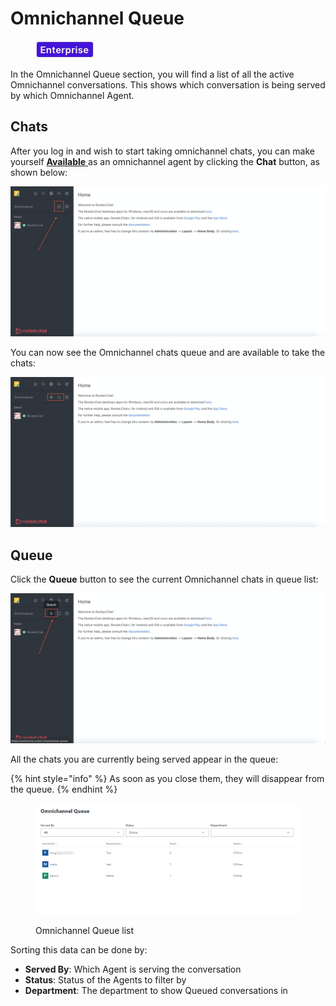 # Omnichannel Queue

<figure><img src="../../.gitbook/assets/2021-06-10_22-31-38 (3) (3) (3) (3) (3) (3) (3) (3) (3) (2) (3) (1) (1) (1) (1) (1) (22).jpg" alt=""><figcaption></figcaption></figure>

In the Omnichannel Queue section, you will find a list of all the active Omnichannel conversations. This shows which conversation is being served by which Omnichannel Agent.

## Chats

After you log in and wish to start taking omnichannel chats, you can make yourself [**Available** ](./#omnichannel-agent-availability)as an omnichannel agent by clicking the **Chat** button, as shown below:

![](<../../.gitbook/assets/image (236) (1).png>)

You can now see the Omnichannel chats queue and are available to take the chats:

![](<../../.gitbook/assets/image (223).png>)

## Queue

Click the **Queue** button to see the current Omnichannel chats in queue list:

![](<../../.gitbook/assets/image (224).png>)

All the chats you are currently being served appear in the queue:

{% hint style="info" %}
As soon as you close them, they will disappear from the queue.
{% endhint %}

<figure><img src="../../.gitbook/assets/Omnichannel Queue list" alt=""><figcaption><p>Omnichannel Queue list</p></figcaption></figure>

Sorting this data can be done by:

* **Served By**: Which Agent is serving the conversation
* **Status**: Status of the Agents to filter by
* **Department**: The department to show Queued conversations in
